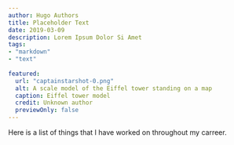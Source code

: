```yaml
---
author: Hugo Authors
title: Placeholder Text
date: 2019-03-09
description: Lorem Ipsum Dolor Si Amet
tags: 
- "markdown"
- "text"
  
featured:
  url: "captainstarshot-0.png"
  alt: A scale model of the Eiffel tower standing on a map
  caption: Eiffel tower model
  credit: Unknown author
  previewOnly: false
---
```


Here is a list of things that I have worked on throughout my carreer.
